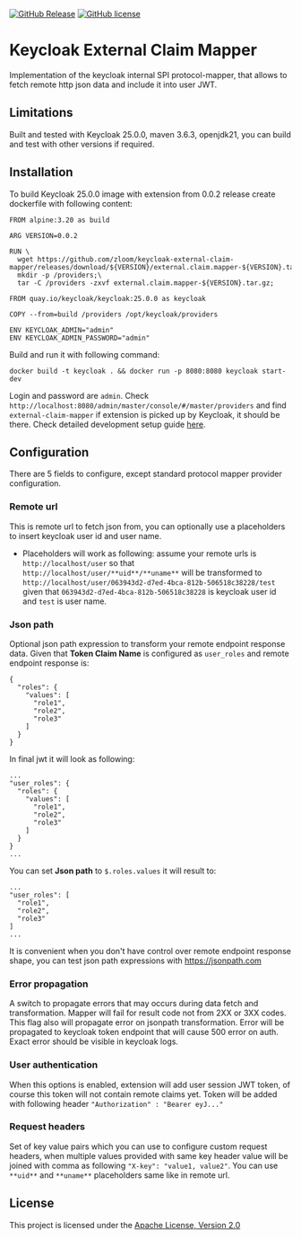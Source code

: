 [![GitHub Release](https://img.shields.io/github/v/release/zloom/keycloak-external-claim-mapper?color=blue)](https://github.com/zloom/keycloak-external-claim-mapper/releases)
[![GitHub license](https://img.shields.io/badge/License-Apache-blue.svg)](https://github.com/zloom/keycloak-external-claim-mapper/blob/main/LICENSE)
# Keycloak External Claim Mapper
Implementation of the keycloak internal SPI protocol-mapper, that allows to fetch remote http json data and include it into user JWT.
## Limitations
Built and tested with Keycloak 25.0.0, maven 3.6.3, openjdk21, you can build and test with other versions if required.
## Installation
To build Keycloak 25.0.0 image with extension from 0.0.2 release create dockerfile with following content:
```
FROM alpine:3.20 as build

ARG VERSION=0.0.2

RUN \
  wget https://github.com/zloom/keycloak-external-claim-mapper/releases/download/${VERSION}/external.claim.mapper-${VERSION}.tar.gz;\
  mkdir -p /providers;\
  tar -C /providers -zxvf external.claim.mapper-${VERSION}.tar.gz;

FROM quay.io/keycloak/keycloak:25.0.0 as keycloak

COPY --from=build /providers /opt/keycloak/providers

ENV KEYCLOAK_ADMIN="admin"
ENV KEYCLOAK_ADMIN_PASSWORD="admin"
```
Build and run it with following command:
```
docker build -t keycloak . && docker run -p 8080:8080 keycloak start-dev
```
Login and password are `admin`. Check `http://localhost:8080/admin/master/console/#/master/providers` and find `external-claim-mapper` if extension is picked up by Keycloak, it should be there. Check detailed development setup guide [here](https://www.zloom.org/blogs/debugging-keycloak-extension?utm_source=keycloak-external-claim-mapper).
## Configuration
There are 5 fields to configure, except standard protocol mapper provider configuration.
### Remote url
This is remote url to fetch json from, you can optionally use a placeholders to insert keycloak user id and user name. 
- Placeholders will work as following: assume your remote urls is `http://localhost/user` so that `http://localhost/user/**uid**/**uname**` will be transformed to `http://localhost/user/063943d2-d7ed-4bca-812b-506518c38228/test` given that `063943d2-d7ed-4bca-812b-506518c38228` is keycloak user id and `test` is user name.
### Json path
Optional json path expression to transform your remote endpoint response data.
Given that **Token Claim Name** is configured as `user_roles` and remote endpoint response is:
```
{
  "roles": {
    "values": [
      "role1",
      "role2",
      "role3"
    ]
  }
}
```
In final jwt it will look as following:
```
...
"user_roles": {
  "roles": {
    "values": [
      "role1",
      "role2",
      "role3"
    ]
  }
}
...
```
You can set **Json path** to `$.roles.values` it will result to:
```
...
"user_roles": [
  "role1",
  "role2",
  "role3"
]
...
```
It is convenient when you don't have control over remote endpoint response shape, you can test json path expressions with https://jsonpath.com
### Error propagation
A switch to propagate errors that may occurs during data fetch and transformation. Mapper will fail for result code not from 2XX or 3XX codes. This flag also will propagate error on jsonpath transformation. Error will be propagated to keycloak token endpoint that will cause 500 error on auth. Exact error should be visible in keycloak logs.
### User authentication
When this options is enabled, extension will add user session JWT token, of course this token will not contain remote claims yet. Token will be added with following header `"Authorization" : "Bearer eyJ..."`
### Request headers
Set of key value pairs which you can use to configure custom request headers, when multiple values provided with same key header value will be joined with comma as following `"X-key": "value1, value2"`. You can use `**uid**` and `**uname**` placeholders same like in remote url.
## License
This project is licensed under the [Apache License, Version 2.0](https://www.apache.org/licenses/LICENSE-2.0)

